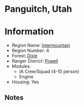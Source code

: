 
Panguitch, Utah
===============
  
# Information  
* Region Name: [Intermountain]()  
* Region Number: 4  
* Forest: [Dixie](http://www.fs.usda.gov/dixie)  
* Ranger District: [Powell]()  
* Modules:  
  - IA Crew/Squad (4-10 person)  
  - Engine  
* Housing: Yes  
  
## Notes

